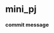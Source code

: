 # mini_pj

### commit message
<title> 동사 목적어

ex) "&lt;Support&gt; create css"


### 반응형
<img width="696" alt="image" src="https://github.com/LIG-JY/mini_pj/assets/104045973/966d8b7d-affe-48b2-94ad-a8fe3f01da16">

<hr>

## 이재연
support.html, support.css, footer, ppt AWS support 부분



